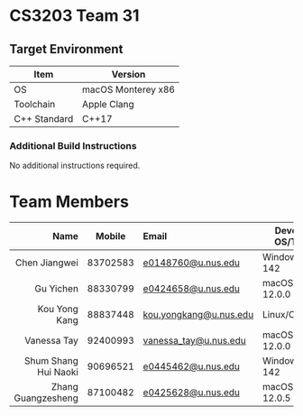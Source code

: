 # CS3203 Team 31

## Target Environment

Item | Version
-|-
OS | macOS Monterey x86
Toolchain | Apple Clang
C++ Standard | C++17

### Additional Build Instructions

No additional instructions required.

# Team Members

Name | Mobile | Email | Development OS/Toolchain
-:|:-:|:-|-|
Chen Jiangwei | 83702583 | e0148760@u.nus.edu | Windows/MSVC 142
Gu Yichen | 88330799 | e0424658@u.nus.edu | macOS/AppleClang 12.0.0
Kou Yong Kang | 88837448 | kou.yongkang@u.nus.edu | Linux/Clang 12.0.1
Vanessa Tay | 92400993 | vanessa_tay@u.nus.edu | macOS/AppleClang 12.0.0
Shum Shang Hui Naoki | 90696521 | e0445462@u.nus.edu | Windows/MSVC 142
Zhang Guangzesheng | 87100482 | e0425628@u.nus.edu | macOS/AppleClang 12.0.5
